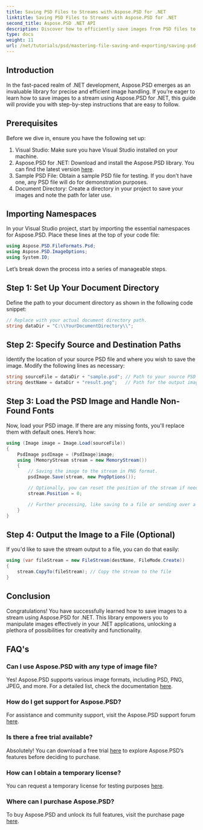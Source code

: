 ```yaml
---
title: Saving PSD Files to Streams with Aspose.PSD for .NET
linktitle: Saving PSD Files to Streams with Aspose.PSD for .NET
second_title: Aspose.PSD .NET API
description: Discover how to efficiently save images from PSD files to streams using Aspose.PSD for .NET. This comprehensive step-by-step guide covers prerequisites, codes, and techniques.
type: docs
weight: 11
url: /net/tutorials/psd/mastering-file-saving-and-exporting/saving-psd-files-to-streams/
---
```

## Introduction

In the fast-paced realm of .NET development, Aspose.PSD emerges as an invaluable library for precise and efficient image handling. If you’re eager to learn how to save images to a stream using Aspose.PSD for .NET, this guide will provide you with step-by-step instructions that are easy to follow.

## Prerequisites

Before we dive in, ensure you have the following set up:

1. Visual Studio: Make sure you have Visual Studio installed on your machine.
2. Aspose.PSD for .NET: Download and install the Aspose.PSD library. You can find the latest version [here](https://releases.aspose.com/psd/net/).
3. Sample PSD File: Obtain a sample PSD file for testing. If you don’t have one, any PSD file will do for demonstration purposes.
4. Document Directory: Create a directory in your project to save your images and note the path for later use.

## Importing Namespaces

In your Visual Studio project, start by importing the essential namespaces for Aspose.PSD. Place these lines at the top of your code file:

```csharp
using Aspose.PSD.FileFormats.Psd;
using Aspose.PSD.ImageOptions;
using System.IO;
```

Let’s break down the process into a series of manageable steps.

## Step 1: Set Up Your Document Directory

Define the path to your document directory as shown in the following code snippet:

```csharp
// Replace with your actual document directory path.
string dataDir = "C:\\YourDocumentDirectory\\";
```

## Step 2: Specify Source and Destination Paths

Identify the location of your source PSD file and where you wish to save the image. Modify the following lines as necessary:

```csharp
string sourceFile = dataDir + "sample.psd"; // Path to your source PSD file
string destName = dataDir + "result.png";   // Path for the output image file
```

## Step 3: Load the PSD Image and Handle Non-Found Fonts

Now, load your PSD image. If there are any missing fonts, you'll replace them with default ones. Here’s how:

```csharp
using (Image image = Image.Load(sourceFile))
{
    PsdImage psdImage = (PsdImage)image;
    using (MemoryStream stream = new MemoryStream())
    {
        // Saving the image to the stream in PNG format.
        psdImage.Save(stream, new PngOptions());

        // Optionally, you can reset the position of the stream if needed
        stream.Position = 0;

        // Further processing, like saving to a file or sending over a network, can be done here.
    }
}
```

## Step 4: Output the Image to a File (Optional)

If you'd like to save the stream output to a file, you can do that easily:

```csharp
using (var fileStream = new FileStream(destName, FileMode.Create))
{
    stream.CopyTo(fileStream); // Copy the stream to the file
}
```

## Conclusion

Congratulations! You have successfully learned how to save images to a stream using Aspose.PSD for .NET. This library empowers you to manipulate images effectively in your .NET applications, unlocking a plethora of possibilities for creativity and functionality.

## FAQ's

### Can I use Aspose.PSD with any type of image file?
Yes! Aspose.PSD supports various image formats, including PSD, PNG, JPEG, and more. For a detailed list, check the documentation [here](https://reference.aspose.com/psd/net/).

### How do I get support for Aspose.PSD?
For assistance and community support, visit the Aspose.PSD support forum [here](https://forum.aspose.com/c/psd/34).

### Is there a free trial available?
Absolutely! You can download a free trial [here](https://releases.aspose.com/) to explore Aspose.PSD’s features before deciding to purchase.

### How can I obtain a temporary license?
You can request a temporary license for testing purposes [here](https://purchase.aspose.com/temporary-license/).

### Where can I purchase Aspose.PSD?
To buy Aspose.PSD and unlock its full features, visit the purchase page [here](https://purchase.aspose.com/buy).
